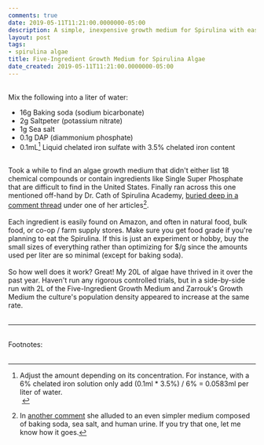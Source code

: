 ```yaml
---
comments: true
date: 2019-05-11T11:21:00.0000000-05:00
description: A simple, inexpensive growth medium for Spirulina with easy-to-find ingredients.
layout: post
tags:
- spirulina algae
title: Five-Ingredient Growth Medium for Spirulina Algae
date_created: 2019-05-11T11:21:00.0000000-05:00
---
```

   
   
   
   
   
&nbsp;   
Mix the following into a liter of water:   
 
* 16g Baking soda (sodium bicarbonate)  
* 2g Saltpeter (potassium nitrate)  
* 1g Sea salt  
* 0.1g DAP (diammonium phosphate)  
* 0.1mL[^1] Liquid chelated iron sulfate with 3.5% chelated iron content    
   
&nbsp;   
Took a while to find an algae growth medium that didn't either list 18 chemical compounds or contain ingredients like Single Super Phosphate that are difficult to find in the United States. Finally ran across this one mentioned off-hand by Dr. Cath of Spirulina Academy, [buried deep in a comment thread][1] under one of her articles[^2].    
&nbsp;   
Each ingredient is easily found on Amazon, and often in natural food, bulk food, or co-op / farm supply stores. Make sure you get food grade if you're planning to eat the Spirulina. If this is just an experiment or hobby, buy the small sizes of everything rather than optimizing for $/g since the amounts used per liter are so minimal (except for baking soda).   
&nbsp;   
So how well does it work? Great! My 20L of algae have thrived in it over the past year. Haven't run any rigorous controlled trials, but in a side-by-side run with 2L of the Five-Ingredient Growth Medium and Zarrouk's Growth Medium the culture's population density appeared to increase at the same rate.   
&nbsp;   
****   
&nbsp;   
Footnotes:   
&nbsp;   
[^1]: Adjust the amount depending on its concentration. For instance, with a 6% chelated iron solution only add (0.1ml * 3.5%) / 6% = 0.0583ml per liter of water.   
&nbsp;   
[^2]: In [another comment][2] she alluded to an even simpler medium composed of baking soda, sea salt, and human urine. If you try that one, let me know how it goes.   

[1]: http://spirulinaacademy.com/grow-your-own-spirulina/#comment-261
[2]: http://spirulinaacademy.com/grow-your-own-spirulina/#comment-4020